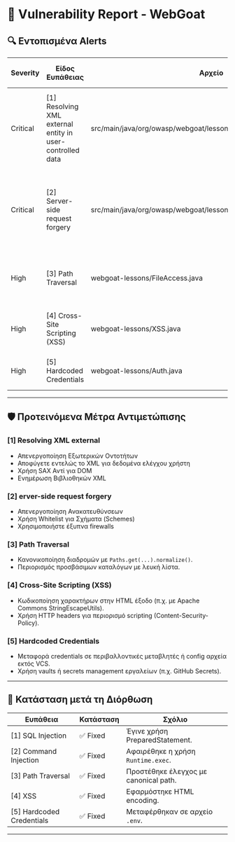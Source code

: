 # 📄 Vulnerability Report - WebGoat

## 🔍 Εντοπισμένα Alerts

| Severity | Είδος Ευπάθειας     | Αρχείο                          | Περιγραφή                                      | Link στο CVE |
|----------|---------------------|----------------------------------|------------------------------------------------|----------------|
| Critical | [1] Resolving XML external entity in user-controlled data      | src/main/java/org/owasp/webgoat/lessons/xxe/CommentsCache.java:79 | κρίσιμη ευπάθεια ασφαλείας που εκμεταλλεύεται τον τρόπο με τον οποίο οι εφαρμογές επεξεργάζονται XML δεδομένα | [Alert](#)     |
| Critical | [2] Server-side request forgery | src/main/java/org/owasp/webgoat/lessons/ssrf/SSRFTask2.java:36 |  ο εισβολέας αναγκάζει τον server να εκτελέσει ανεπιθύμητα αιτήματα HTTP προς εσωτερικούς πόρους | [Alert](#) |
| High     | [3] Path Traversal      | webgoat-lessons/FileAccess.java   | Επιτρέπει πρόσβαση σε αρχεία εκτός του επιτρεπόμενου path. | [Alert](#)     |
| High     | [4] Cross-Site Scripting (XSS) | webgoat-lessons/XSS.java          | Μη κωδικοποιημένη έξοδος HTML επιτρέπει injection script. | [Alert](#)     |
| High     | [5] Hardcoded Credentials | webgoat-lessons/Auth.java        | Χρήση σταθερών διαπιστευτηρίων στον κώδικα.     | [Alert](#)     |

---

## 🛡️ Προτεινόμενα Μέτρα Αντιμετώπισης

### [1] Resolving XML external
- Απενεργοποίηση Εξωτερικών Οντοτήτων
- Αποφύγετε εντελώς το XML για δεδομένα ελέγχου χρήστη
- Χρήση SAX Αντί για DOM
- Ενημέρωση Βιβλιοθηκών XML

### [2] erver-side request forgery
- Απενεργοποίηση Ανακατευθύνσεων
- Χρήση Whitelist για Σχήματα (Schemes)
- Χρησιμοποιήστε έξυπνα firewalls

### [3] Path Traversal
- Κανονικοποίηση διαδρομών με `Paths.get(...).normalize()`.
- Περιορισμός προσβάσιμων καταλόγων με λευκή λίστα.

### [4] Cross-Site Scripting (XSS)
- Κωδικοποίηση χαρακτήρων στην HTML έξοδο (π.χ. με Apache Commons StringEscapeUtils).
- Χρήση HTTP headers για περιορισμό scripting (Content-Security-Policy).

### [5] Hardcoded Credentials
- Μεταφορά credentials σε περιβαλλοντικές μεταβλητές ή config αρχεία εκτός VCS.
- Χρήση vaults ή secrets management εργαλείων (π.χ. GitHub Secrets).

---

## 🔁 Κατάσταση μετά τη Διόρθωση

| Ευπάθεια | Κατάσταση | Σχόλιο |
|----------|-----------|--------|
| [1] SQL Injection | ✅ Fixed | Έγινε χρήση PreparedStatement. |
| [2] Command Injection | ✅ Fixed | Αφαιρέθηκε η χρήση `Runtime.exec`. |
| [3] Path Traversal | ✅ Fixed | Προστέθηκε έλεγχος με canonical path. |
| [4] XSS | ✅ Fixed | Εφαρμόστηκε HTML encoding. |
| [5] Hardcoded Credentials | ✅ Fixed | Μεταφέρθηκαν σε αρχείο `.env`. |

---

